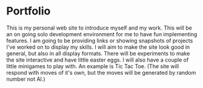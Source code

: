 # Portfolio
This is my personal web site to introduce myself and my work.
This will be an on going solo development environment for me to have fun implementing features.
I am going to be providing links or showing snapshots of projects I've worked on to display my skills.
I will aim to make the site look good in general, but also in all display formats.
There will be experiments to make the site interactive and have little easter eggs.
I will also have a couple of little minigames to play with. An example is Tic Tac Toe.
(The site will respond with moves of it's own, but the moves will be generated by random number not AI.)
